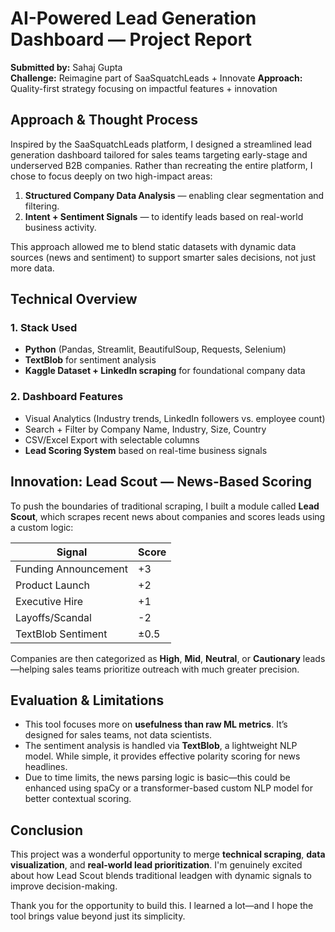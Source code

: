 # AI-Powered Lead Generation Dashboard — Project Report

**Submitted by:** Sahaj Gupta  
**Challenge:** Reimagine part of SaaSquatchLeads + Innovate 
**Approach:** Quality-first strategy focusing on impactful features + innovation

## Approach & Thought Process

Inspired by the SaaSquatchLeads platform, I designed a streamlined lead generation dashboard tailored for sales teams targeting early-stage and underserved B2B companies. Rather than recreating the entire platform, I chose to focus deeply on two high-impact areas:

1. **Structured Company Data Analysis** — enabling clear segmentation and filtering.
2. **Intent + Sentiment Signals** — to identify leads based on real-world business activity.

This approach allowed me to blend static datasets with dynamic data sources (news and sentiment) to support smarter sales decisions, not just more data.

## Technical Overview

### 1. **Stack Used**
- **Python** (Pandas, Streamlit, BeautifulSoup, Requests, Selenium)
- **TextBlob** for sentiment analysis
- **Kaggle Dataset + LinkedIn scraping** for foundational company data

### 2. **Dashboard Features**
- Visual Analytics (Industry trends, LinkedIn followers vs. employee count)
- Search + Filter by Company Name, Industry, Size, Country
- CSV/Excel Export with selectable columns
- **Lead Scoring System** based on real-time business signals

## Innovation: Lead Scout — News-Based Scoring

To push the boundaries of traditional scraping, I built a module called **Lead Scout**, which scrapes recent news about companies and scores leads using a custom logic:

| Signal               | Score |
|----------------------|-------|
| Funding Announcement | +3    |
| Product Launch       | +2    |
| Executive Hire       | +1    |
| Layoffs/Scandal      | -2    |
| TextBlob Sentiment   | ±0.5  |

Companies are then categorized as **High**, **Mid**, **Neutral**, or **Cautionary** leads—helping sales teams prioritize outreach with much greater precision.


## Evaluation & Limitations

- This tool focuses more on **usefulness than raw ML metrics**. It’s designed for sales teams, not data scientists.
- The sentiment analysis is handled via **TextBlob**, a lightweight NLP model. While simple, it provides effective polarity scoring for news headlines.
- Due to time limits, the news parsing logic is basic—this could be enhanced using spaCy or a transformer-based custom NLP model for better contextual scoring.


## Conclusion

This project was a wonderful opportunity to merge **technical scraping**, **data visualization**, and **real-world lead prioritization**. I'm genuinely excited about how Lead Scout blends traditional leadgen with dynamic signals to improve decision-making.

Thank you for the opportunity to build this. I learned a lot—and I hope the tool brings value beyond just its simplicity.

